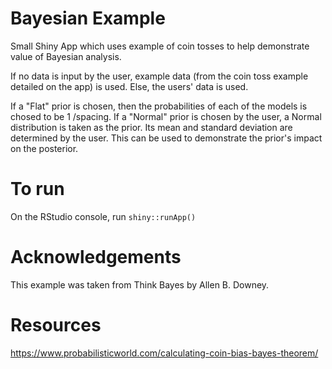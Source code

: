 # Bayesian Example
Small Shiny App which uses example of coin tosses to help demonstrate value of Bayesian analysis.

If no data is input by the user, example data (from the coin toss example detailed on the app) is used. Else, the users' data is used. 

If a "Flat" prior is chosen, then the probabilities of each of the models is chosed to be 1 /spacing. If a "Normal" prior is chosen by the user, a Normal distribution is taken as the prior. Its mean and standard deviation are determined by the user. This can be used to demonstrate the prior's impact on the posterior.

# To run

On the RStudio console, run `shiny::runApp()`

# Acknowledgements

This example was taken from Think Bayes by Allen B. Downey. 

# Resources

https://www.probabilisticworld.com/calculating-coin-bias-bayes-theorem/
